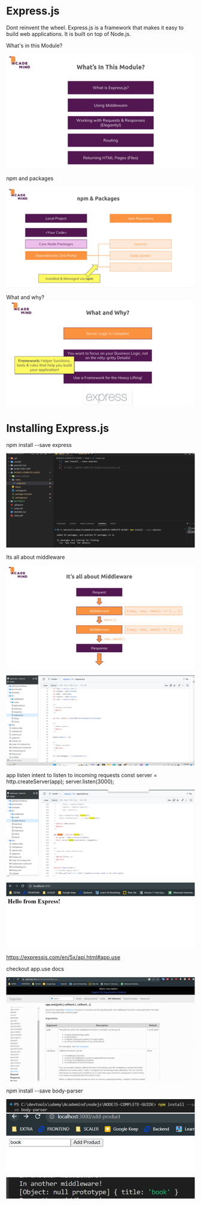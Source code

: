 
Express.js 
==========
Dont reinvent the wheel.
Express.js is a framework that makes it easy to build web applications. It is built on top of Node.js.

What's in this Module?

![Alt text](image-1.png)

npm and packages

![Alt text](image-2.png)

What and why?
![Alt text](image-3.png)

# Installing Express.js
npm install --save express



![Alt text](image.png)

Its all about middleware

![Alt text](image-4.png)

![Alt text](image-6.png)

app listen 
intent to listen to incoming requests
const server = http.createServer(app);
server.listen(3000);

![Alt text](image-5.png)

![Alt text](image-7.png)


https://expressjs.com/en/5x/api.html#app.use

checkout app.use docs

![Alt text](image-8.png)


 npm install --save body-parser

 ![Alt text](image-9.png)
 ![Alt text](image-11.png)

 ![Alt text](image-10.png)